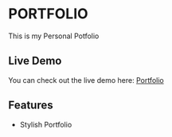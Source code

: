 # PORTFOLIO

This is my Personal Potfolio

## Live Demo

You can check out the live demo here: [Portfolio](https://sachinalbert-portfolio.netlify.app/)

## Features

- Stylish Portfolio